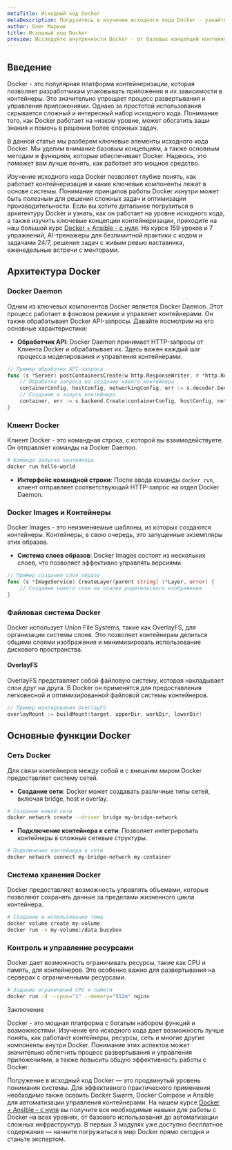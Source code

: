 ```yaml
---
metaTitle: Исходный код Docker
metaDescription: Погрузитесь в изучение исходного кода Docker - узнайте, как работает контейнеризация, какие ключевые компоненты и функции скрываются внутри
author: Олег Марков
title: Исходный код Docker
preview: Исследуйте внутренности Docker - от базовых концепций контейнеризации до подробного разбора исходного кода. Понимание ключевых аспектов поможет вам освоить Docker на новом уровне
---
```


## Введение

Docker - это популярная платформа контейнеризации, которая позволяет разработчикам упаковывать приложения и их зависимости в контейнеры. Это значительно упрощает процесс развертывания и управления приложениями. Однако за простотой использования скрывается сложный и интересный набор исходного кода. Понимание того, как Docker работает на низком уровне, может обогатить ваши знания и помочь в решении более сложных задач.

В данной статье мы разберем ключевые элементы исходного кода Docker. Мы уделим внимание базовым концепциям, а также основным методам и функциям, которые обеспечивает Docker. Надеюсь, это поможет вам лучше понять, как работает это мощное средство.

Изучение исходного кода Docker позволяет глубже понять, как работает контейнеризация и какие ключевые компоненты лежат в основе системы. Понимание принципов работы Docker изнутри может быть полезным для решения сложных задач и оптимизации производительности. Если вы хотите детальнее погрузиться в архитектуру Docker и узнать, как он работает на уровне исходного кода, а также изучить ключевые концепции контейнеризации, приходите на наш большой курс [Docker + Ansible - с нуля](https://purpleschool.ru/course/docker?utm_source=knowledgebase&utm_medium=text&utm_campaign=Iskhodnyy_kod_Docker). На курсе 159 уроков и 7 упражнений, AI-тренажеры для безлимитной практики с кодом и задачами 24/7, решение задач с живым ревью наставника, еженедельные встречи с менторами.

## Архитектура Docker

### Docker Daemon

Одним из ключевых компонентов Docker является Docker Daemon. Этот процесс работает в фоновом режиме и управляет контейнерами. Он также обрабатывает Docker API-запросы. Давайте посмотрим на его основные характеристики:

- **Обработчик API**: Docker Daemon принимает HTTP-запросы от Клиента Docker и обрабатывает их. Здесь важен каждый шаг процесса моделирования и управления контейнерами.
  
```go
// Пример обработки API-запроса
func (s *Server) postContainersCreate(w http.ResponseWriter, r *http.Request, vars map[string]string) error {
    // Обработка запроса на создание нового контейнера
    containerConfig, hostConfig, networkingConfig, err := s.decoder.DecodeConfig(r.Body)
    // Создание и запуск контейнера
    container, err := s.backend.Create(containerConfig, hostConfig, networkingConfig)
}
```

### Клиент Docker

Клиент Docker - это командная строка, с которой вы взаимодействуете. Он отправляет команды на Docker Daemon. 

```bash
# Команда запуска контейнера
docker run hello-world
```

- **Интерфейс командной строки**: После ввода команды `docker run`, клиент отправляет соответствующий HTTP-запрос на отдел Docker Daemon.

### Docker Images и Контейнеры

Docker Images - это неизменяемые шаблоны, из которых создаются контейнеры. Контейнеры, в свою очередь, это запущенные экземпляры этих образов.

- **Система слоев образов**: Docker Images состоят из нескольких слоев, что позволяет эффективно управлять версиями.

```go
// Пример создания слоя образа
func (s *ImageService) CreateLayer(parent string) (*Layer, error) {
    // Создание нового слоя на основе родительского изображения
}
```

### Файловая система Docker

Docker использует Union File Systems, такие как OverlayFS, для организации системы слоев. Это позволяет контейнерам делиться общими слоями изображения и минимизировать использование дискового пространства.

#### OverlayFS

OverlayFS представляет собой файловую систему, которая накладывает слои друг на друга. В Docker он применятся для предоставления легковесной и оптимизированной файловой системы контейнеров.

```go
// Пример монтирования OverlayFS
overlayMount := buildMount(target, upperDir, workDir, lowerDir)
```

## Основные функции Docker

### Сеть Docker

Для связи контейнеров между собой и с внешним миром Docker предоставляет систему сетей.

- **Создание сети**: Docker может создавать различные типы сетей, включая bridge, host и overlay.

```bash
# Создание новой сети
docker network create --driver bridge my-bridge-network
```

- **Подключение контейнера к сети**: Позволяет интегрировать контейнеры в сложные сетевые структуры.

```bash
# Подключение контейнера к сети
docker network connect my-bridge-network my-container
```

### Система хранения Docker

Docker предоставляет возможность управлять объемами, которые позволяют сохранять данные за пределами жизненного цикла контейнера.

```bash
# Создание и использование тома
docker volume create my-volume
docker run -v my-volume:/data busybox
```

### Контроль и управление ресурсами

Docker дает возможность ограничивать ресурсы, такие как CPU и память, для контейнеров. Это особенно важно для развертывания на серверах с ограниченными ресурсами.

```bash
# Задание ограничений CPU и памяти
docker run -d --cpus="1" --memory="512m" nginx
```

Заключение

Docker - это мощная платформа с богатым набором функций и возможностями. Изучение его исходного кода дает возможность лучше понять, как работают контейнеры, ресурсы, сеть и многие другие компоненты внутри Docker. Понимание этих аспектов может значительно облегчить процесс развертывания и управления приложениями, а также повысить общую эффективность работы с Docker.

Погружение в исходный код Docker — это продвинутый уровень понимания системы. Для эффективного практического применения необходимо также освоить Docker Swarm, Docker Compose и Ansible для автоматизации управления контейнерами. На нашем курсе [Docker + Ansible - с нуля](https://purpleschool.ru/course/docker?utm_source=knowledgebase&utm_medium=text&utm_campaign=Iskhodnyy_kod_Docker) вы получите все необходимые навыки для работы с Docker на всех уровнях, от базового использования до автоматизации сложных инфраструктур. В первых 3 модулях уже доступно бесплатное содержание — начните погружаться в мир Docker прямо сегодня и станьте экспертом.
